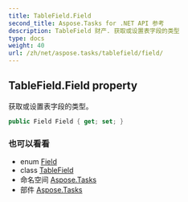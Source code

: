 ```yaml
---
title: TableField.Field
second_title: Aspose.Tasks for .NET API 参考
description: TableField 财产. 获取或设置表字段的类型
type: docs
weight: 40
url: /zh/net/aspose.tasks/tablefield/field/
---
```

## TableField.Field property

获取或设置表字段的类型。

```csharp
public Field Field { get; set; }
```

### 也可以看看

* enum [Field](../../field/)
* class [TableField](../)
* 命名空间 [Aspose.Tasks](../../tablefield/)
* 部件 [Aspose.Tasks](../../../)



